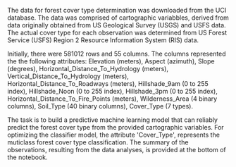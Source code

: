 The data for forest cover type determination was downloaded from the UCI database. The data was comprised of cartographic variabbles, derived from data originally obtained from US Geological Survey (USGS) and USFS data. The actual cover type for each observation was determined from US Forest Service (USFS) Region 2 Resource Information System (RIS) data.

Initially, there were 581012 rows and 55 columns. The columns represented the the following attributes: Elevation (meters), Aspect (azimuth), Slope (degrees), Horizontal_Distance_To_Hydrology (meters), Vertical_Distance_To_Hydrology (meters), Horizontal_Distance_To_Roadways (meters), Hillshade_9am (0 to 255 index), Hillshade_Noon (0 to 255 index), Hillshade_3pm (0 to 255 index), Horizontal_Distance_To_Fire_Points (meters), Wilderness_Area (4 binary columns), Soil_Type (40 binary columns), Cover_Type (7 types).

The task is to build a predictive machine learning model that can reliably predict the forest cover type from the provided cartographic variables. For optimizing the classifier model, the attribute 'Cover_Type', represents the muticlass forest cover type classification. The summary of the observations, resulting from the data analyses, is provided at the bottom of the notebook.

